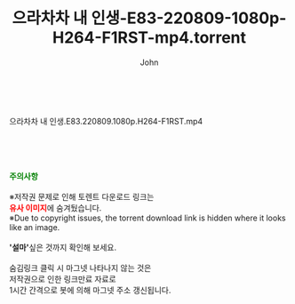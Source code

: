 ﻿---
layout: post
title:  "으라차차 내 인생-E83-220809-1080p-H264-F1RST-mp4.torrent"
author: John
categories: [ 드라마 ]
tags: [  ]
image:  
description: "으라차차 내 인생-E83-220809-1080p-H264-F1RST-mp4 torrent 정보 공유"
toc: true
toc_sticky: true
---

<br>
<div class="view-img">
<a class="view_image" href="https://www.torrentmobile61.com/bbs/view_image.php?fn=%2Fdata%2Ffile%2Fdrama%2F3735182707_IRhFqwf8_d73061ea77d94bfdf0d5e562a2b5016cbecafce3.jpg" target="_blank"><img alt="" class="img-tag" content="https://www.torrentmobile61.com/data/file/drama/3735182707_IRhFqwf8_d73061ea77d94bfdf0d5e562a2b5016cbecafce3.jpg" itemprop="image" src="https://www.torrentmobile61.com/data/file/drama/thumb-3735182707_IRhFqwf8_d73061ea77d94bfdf0d5e562a2b5016cbecafce3_835x2212.jpg"/></a></div><div class="view-content" itemprop="description">
<p>으라차차 내 인생.E83.220809.1080p.H264-F1RST.mp4<br/></p> </div>
    
<br><br><br>
<p data-ke-size="size16"><b><span style="color: green;">주의사항</span></b><br /><br />※저작권 문제로 인해 토렌트 다운로드 링크는<br /><b><span style="color: red;">유사 이미지</span></b>에 숨겨뒀습니다.<br />※Due to copyright issues, the torrent download link is hidden where it looks like an image.<br /><br /><b>'설마'</b>싶은 것까지 확인해 보세요.<br /><br />숨김링크 클릭 시 마그넷 나타나지 않는 것은<br />저작권으로 인한 링크만료 자료로<br />1시간 간격으로 봇에 의해 마그넷 주소 갱신됩니다.</p>
